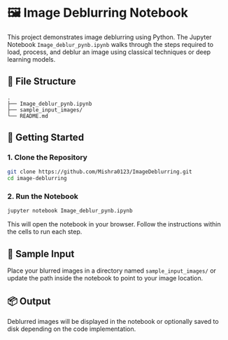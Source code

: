 
# 🖼️ Image Deblurring Notebook

This project demonstrates image deblurring using Python. The Jupyter Notebook `Image_deblur_pynb.ipynb` walks through the steps required to load, process, and deblur an image using classical techniques or deep learning models.

## 📁 File Structure

```
.
├── Image_deblur_pynb.ipynb
├── sample_input_images/       
└── README.md
```

## 🚀 Getting Started

### 1. Clone the Repository
```bash
git clone https://github.com/Mishra0123/ImageDeblurring.git
cd image-deblurring
```

### 2. Run the Notebook

```bash
jupyter notebook Image_deblur_pynb.ipynb
```

This will open the notebook in your browser. Follow the instructions within the cells to run each step.

## 🧪 Sample Input

Place your blurred images in a directory named `sample_input_images/` or update the path inside the notebook to point to your image location.

## 📦 Output

Deblurred images will be displayed in the notebook or optionally saved to disk depending on the code implementation.

